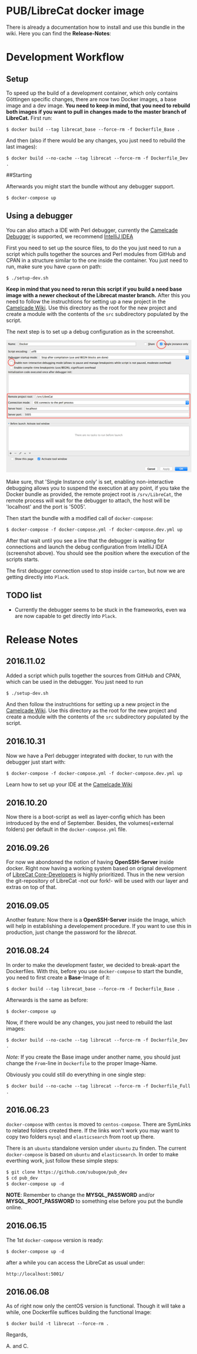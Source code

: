 # PUB/LibreCat docker image

There is already a documentation how to install and use this bundle in the wiki. Here you can find the **Release-Notes**:

# Development Workflow

## Setup

  To speed up the build of a development container, which only contains Göttingen specific changes, there are now two Docker images, a base image and a dev image.
  **You need to keep in mind, that you need to rebuild both images if you want to pull in changes made to the master branch of LibreCat.**
  First run:

    $ docker build --tag librecat_base --force-rm -f Dockerfile_Base .

 And then (also if there would be any changes, you just need to rebuild the last images):

    $ docker build --no-cache --tag librecat --force-rm -f Dockerfile_Dev .

##Starting

  Afterwards you might start the bundle without any debugger support.

    $ docker-compose up

## Using a debugger

  You can also attach a IDE with Perl debugger, currently the [Camelcade Debugger](https://github.com/Camelcade) is supported, we recommend [IntelliJ IDEA](https://www.jetbrains.com/idea/)
  
  First you need to set up the source files, to do the you just need to run a script which pulls together the sources and Perl modules from GitHub and CPAN in a structure similar to the one inside the container. You just need to run, make sure you have `cpanm` on path:

    $ ./setup-dev.sh

  **Keep in mind that you need to rerun this script if you build a need base image with a newer checkout of the Librecat master branch.** After this you need to follow the instruchtions for setting up a new project in the [Camelcade Wiki](https://github.com/Camelcade/Perl5-IDEA/wiki/Getting-started:-IntelliJ-IDEA). Use this directory as the root for the new project and create a module with the contents of the `src` subdirectory populated by the script.

  The next step is to set up a debug configuration as in the screenshot.

![Camelcade configuration](docs/img/Camelcade.png)

  Make sure, that 'Single Instance only' is set, enabling non-interactive debugging allows you to suspend the execution at any point, if you take the Docker bundle as provided, the remote project root is `/srv/LibreCat`, the remote process will wait for the debugger to attach, the host will be 'localhost' and the port is '5005'.  

  Then start the bundle with a modified call of `docker-compose`:

    $ docker-compose -f docker-compose.yml -f docker-compose.dev.yml up 

  After that wait until you see a line that the debugger is waiting for connections and launch the debug configuration from IntelliJ IDEA (screenshot above). You should see the position where the execution of the scripts starts.
  
  The first debugger connection  used to stop inside `carton`, but now we are getting directly into `Plack`.

## TODO list

  * Currently the debugger seems to be stuck in the frameworks, even  wa are now capable to get directly into `Plack`.

# Release Notes

## 2016.11.02
  Added a script which pulls together the sources from GitHub and CPAN, which can be used in the debugger. You just need to run

    $ ./setup-dev.sh
    
And then follow the instruchtions for setting up a new project in the [Camelcade Wiki](https://github.com/Camelcade/Perl5-IDEA/wiki/Getting-started:-IntelliJ-IDEA). Use this directory as the root for the new project and create a module with the contents of the `src` subdirectory populated by the script.

## 2016.10.31
 Now we have a Perl debugger integrated with docker, to run with the debugger just start with:

    $ docker-compose -f docker-compose.yml -f docker-compose.dev.yml up

Learn how to set up your IDE at the [Camelcade Wiki](https://github.com/Camelcade/Perl5-IDEA/wiki)

## 2016.10.20
 Now there is a boot-script as well as layer-config which has been introduced by the end of September. Besides, the volumes(=external folders) per default in the `docker-compose.yml` file.

## 2016.09.26
 For now we abondoned the notion of having **OpenSSH-Server** inside docker. Right now having a working system based on orignal development of [LibreCat Core-Developers](https://github.com/LibreCat/LibreCat) is highly prioritized. Thus in the new version the git-repository of LibreCat -not our fork!- will be used with our layer and extras on top of that.

## 2016.09.05

 Another feature: Now there is a **OpenSSH-Server** inside the Image, which will help in establishing a
developement procedure. If you want to use this in production, just change the password for the _librecat_.

## 2016.08.24

 In order to make the development faster, we decided to break-apart the Dockerfiles. With this, before you
use `docker-compose` to start the bundle, you need to first create a **Base**-Image of it:

    $ docker build --tag librecat_base --force-rm -f Dockerfile_Base .

Afterwards is the same as before:

    $ docker-compose up

Now, if there would be any changes, you just need to rebuild the last images:

    $ docker build --no-cache --tag librecat --force-rm -f Dockerfile_Dev .

_Note:_ If you create the Base image under another name, you should just change the `From`-line in `Dockerfile` to the proper Image-Name.

Obviously you could still do everything in one single step:

    $ docker build --no-cache --tag librecat --force-rm -f Dockerfile_Full .

## 2016.06.23

 `docker-compose` with `centos` is moved to `centos-compose`. There are SymLinks to related folders created
there. If the links won't work you may want to copy two folders `mysql` and `elasticsearch` from root up there.

 There is an `ubuntu` standalone version under `ubuntu` zu finden. The current `docker-compose` is based on `ubuntu`
and `elasticsearch`. In order to make everthing work, just follow these simple steps:

    $ git clone https://github.com/subugoe/pub_dev
    $ cd pub_dev
    $ docker-compose up -d

 **NOTE**: Remember to change the **MYSQL_PASSWORD** and/or **MYSQL_ROOT_PASSWORD** to something else before you put the bundle
online.

## 2016.06.15

The 1st `docker-compose` version is ready:

    $ docker-compose up -d

after a while you can access the LibreCat as usual under:

    http://localhost:5001/

## 2016.06.08

As of right now only the centOS version is functional. Though it will take a while, one Dockerfile suffices
building the functional Image:

    $ docker build -t librecat --force-rm .

Regards,

A. and C.
